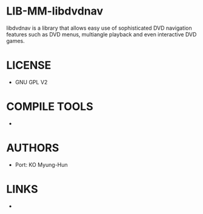 LIB-MM-libdvdnav
================

libdvdnav is a library that allows easy use of sophisticated DVD navigation features such as DVD menus, multiangle playback and even interactive DVD games.

LICENSE
===============
* GNU GPL V2

COMPILE TOOLS
===============
* 

AUTHORS
===============
* Port: KO Myung-Hun

LINKS
===============
* 
